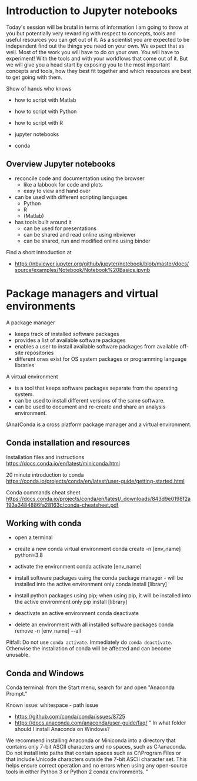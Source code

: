 # Introduction to Jupyter notebooks

Today's session will be brutal in terms of information I am going to throw at you but potentially very rewarding with respect to concepts, tools and useful resources you can get out of it.
As a scientist you are expected to be independent find out the things you need on your own. We expect that as well. Most of the work you will have to do on your own. You will have to experiment! With the tools and with your workflows that come out of it. But we will give you a head start by exposing you to the most important concepts and tools, how they best fit together and which resources are best to get going with them.

Show of hands who knows
- how to script with Matlab
- how to script with Python
- how to script with R

- jupyter notebooks
- conda

## Overview Jupyter notebooks
- reconcile code and documentation using the browser
  - like a labbook for code and plots
  - easy to view and hand over
- can be used with different scripting languages
  - Python
  - R
  - (Matlab)
- has tools built around it
  - can be used for presentations
  - can be shared and read online using nbviewer
  - can be shared, run and modified online using binder

Find a short introduction at 
- https://nbviewer.jupyter.org/github/jupyter/notebook/blob/master/docs/source/examples/Notebook/Notebook%20Basics.ipynb

# Package managers and virtual environments

A package manager
- keeps track of installed software packages
- provides a list of available software packages
- enables a user to install available software packages from available off-site repositories
- different ones exist for OS system packages or programming language libraries

A virtual environment
- is a tool that keeps software packages separate from the operating system.
- can be used to install different versions of the same software.
- can be used to document and re-create and share an analysis environment.

(Ana)Conda is a cross platform package manager and a virtual environment.

## Conda installation and resources

Installation files and instructions
https://docs.conda.io/en/latest/miniconda.html

20 minute introduction to conda
https://conda.io/projects/conda/en/latest/user-guide/getting-started.html

Conda commands cheat sheet
https://docs.conda.io/projects/conda/en/latest/_downloads/843d9e0198f2a193a3484886fa28163c/conda-cheatsheet.pdf

## Working with conda
- open a terminal
- create a new conda virtual environment
    conda create -n [env_name] python=3.8

- activate the environment
    conda activate [env_name]

- install software packages using the conda package manager - will be installed into the active environment only
    conda install [library]

- install python packages using pip; when using pip, it will be installed into the active environment only
    pip install [library]

- deactivate an active environment
    conda deactivate

- delete an environment with all installed software packages
    conda remove -n [env_name] --all

Pitfall: Do not use `conda activate`. Immediately do `conda deactivate`. Otherwise the installation of conda will be affected and can become unusable.

## Conda and Windows

Conda terminal: from the Start menu, search for and open "Anaconda Prompt."

Known issue: whitespace - path issue
- https://github.com/conda/conda/issues/8725
- https://docs.anaconda.com/anaconda/user-guide/faq/
"
In what folder should I install Anaconda on Windows?

We recommend installing Anaconda or Miniconda into a directory that contains only 7-bit ASCII characters and no spaces, such as C:\anaconda. Do not install into paths that contain spaces such as C:\Program Files or that include Unicode characters outside the 7-bit ASCII character set. This helps ensure correct operation and no errors when using any open-source tools in either Python 3 or Python 2 conda environments.
"

